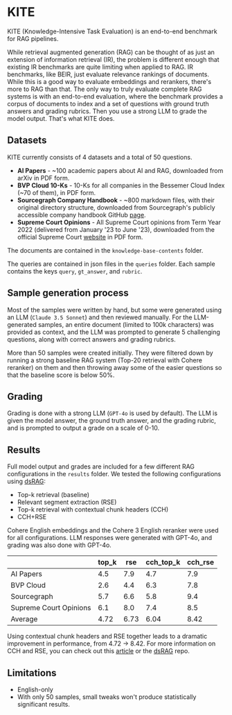 # KITE
KITE (Knowledge-Intensive Task Evaluation) is an end-to-end benchmark for RAG pipelines.

While retrieval augmented generation (RAG) can be thought of as just an extension of information retrieval (IR), the problem is different enough that existing IR benchmarks are quite limiting when applied to RAG. IR benchmarks, like BEIR, just evaluate relevance rankings of documents. While this is a good way to evaluate embeddings and rerankers, there's more to RAG than that. The only way to truly evaluate complete RAG systems is with an end-to-end evaluation, where the benchmark provides a corpus of documents to index and a set of questions with ground truth answers and grading rubrics. Then you use a strong LLM to grade the model output. That's what KITE does.

## Datasets
KITE currently consists of 4 datasets and a total of 50 questions.
- **AI Papers** - ~100 academic papers about AI and RAG, downloaded from arXiv in PDF form.
- **BVP Cloud 10-Ks** - 10-Ks for all companies in the Bessemer Cloud Index (~70 of them), in PDF form.
- **Sourcegraph Company Handbook** - ~800 markdown files, with their original directory structure, downloaded from Sourcegraph's publicly accessible company handbook GitHub [page](https://github.com/sourcegraph/handbook/tree/main/content).
- **Supreme Court Opinions** - All Supreme Court opinions from Term Year 2022 (delivered from January '23 to June '23), downloaded from the official Supreme Court [website](https://www.supremecourt.gov/opinions/slipopinion/22) in PDF form.

The documents are contained in the `knowledge-base-contents` folder.

The queries are contained in json files in the `queries` folder. Each sample contains the keys `query`, `gt_answer`, and `rubric`.

## Sample generation process
Most of the samples were written by hand, but some were generated using an LLM (`Claude 3.5 Sonnet`) and then reviewed manually. For the LLM-generated samples, an entire document (limited to 100k characters) was provided as context, and the LLM was prompted to generate 5 challenging questions, along with correct answers and grading rubrics. 

More than 50 samples were created initially. They were filtered down by running a strong baseline RAG system (Top-20 retrieval with Cohere reranker) on them and then throwing away some of the easier questions so that the baseline score is below 50%.

## Grading
Grading is done with a strong LLM (`GPT-4o` is used by default). The LLM is given the model answer, the ground truth answer, and the grading rubric, and is prompted to output a grade on a scale of 0-10.

## Results
Full model output and grades are included for a few different RAG configurations in the `results` folder. We tested the following configurations using [dsRAG](https://github.com/D-Star-AI/dsRAG):
- Top-k retrieval (baseline)
- Relevant segment extraction (RSE)
- Top-k retrieval with contextual chunk headers (CCH)
- CCH+RSE

Cohere English embeddings and the Cohere 3 English reranker were used for all configurations. LLM responses were generated with GPT-4o, and grading was also done with GPT-4o.

|                         | top_k    | rse    | cch_top_k    | cch_rse    |
|-------------------------|----------|--------|--------------|------------|
| AI Papers               | 4.5      | 7.9    | 4.7          | 7.9        |
| BVP Cloud               | 2.6      | 4.4    | 6.3          | 7.8        |
| Sourcegraph             | 5.7      | 6.6    | 5.8          | 9.4        |
| Supreme Court Opinions  | 6.1      | 8.0    | 7.4          | 8.5        |
| Average                 | 4.72     | 6.73   | 6.04         | 8.42       |

Using contextual chunk headers and RSE together leads to a dramatic improvement in performance, from 4.72 -> 8.42. For more information on CCH and RSE, you can check out this [article](https://d-star.ai/solving-the-out-of-context-chunk-problem-for-rag) or the [dsRAG](https://github.com/D-Star-AI/dsRAG) repo.

## Limitations
- English-only
- With only 50 samples, small tweaks won't produce statistically significant results.

